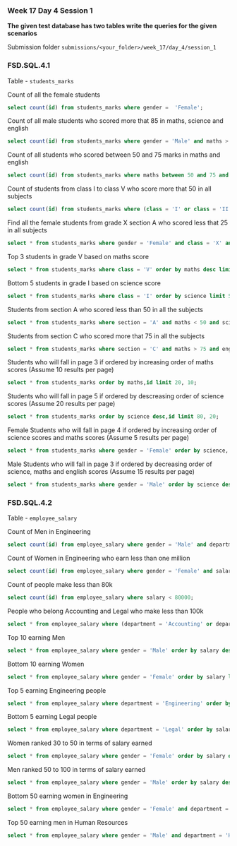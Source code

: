### Week 17 Day 4 Session 1

**The given test database has two tables write the queries for the given scenarios**

Submission folder `submissions/<your_folder>/week_17/day_4/session_1`

### FSD.SQL.4.1

Table - `students_marks`

Count of all the female students

```sql
select count(id) from students_marks where gender =  'Female';
```

Count of all male students who scored more that 85 in maths, science and english

```sql
select count(id) from students_marks where gender = 'Male' and maths > 85 and science > 85 and english > 85;
```

Count of all students who scored between 50 and 75 marks in maths and english

```sql
select count(id) from students_marks where maths between 50 and 75 and english between 50 and 75;
```

Count of students from class I to class V who score more that 50 in all subjects

```sql
select count(id) from students_marks where (class = 'I' or class = 'II' or class = 'III' or class = 'IV' or class = 'V') and (maths > 50 and science > 50 and english > 50);
```

Find all the female students from grade X  section A who scored  less that 25 in all subjects

```sql
select * from students_marks where gender = 'Female' and class = 'X' and section = 'A' and maths < 25 and english < 25 and science < 25;
```

Top 3 students in grade V based on maths score

```sql
select * from students_marks where class = 'V' order by maths desc limit 3;
```

Bottom 5 students in grade I based on science score

```sql
select * from students_marks where class = 'I' order by science limit 5;
```

Students from section A who scored less than 50 in all the subjects

```sql
select * from students_marks where section = 'A' and maths < 50 and science < 50 and english < 50;
```

Students from section C who scored more that 75 in all the subjects

```sql
select * from students_marks where section = 'C' and maths > 75 and english > 75 and science > 75;
```

Students who will fall in page 3 if ordered by increasing order of maths scores (Assume 10 results per page)

```sql
select * from students_marks order by maths,id limit 20, 10;
```

Students who will fall in page 5 if ordered by descreasing order of science scores (Assume 20 results per page)

```sql
select * from students_marks order by science desc,id limit 80, 20;
```


Female Students who will fall in page 4 if ordered by increasing order of science scores and maths scores (Assume 5 results per page)

```sql
select * from students_marks where gender = 'Female' order by science, maths, id limit 15, 5;
```

Male Students who will fall in page 3 if ordered by decreasing order of science, maths and english scores (Assume 15 results per page)

```sql
select * from students_marks where gender = 'Male' order by science desc, maths desc, english desc, id limit 30, 15;
```

### FSD.SQL.4.2

Table - `employee_salary`

Count of Men in Engineering

```sql
select count(id) from employee_salary where gender = 'Male' and department = 'Engineering';
```

Count of Women in Engineering who earn less than one million

```sql
select count(id) from employee_salary where gender = 'Female' and salary < 1000000;
```

Count of people make less than 80k

```sql
select count(id) from employee_salary where salary < 80000;
```

People who belong Accounting and Legal who make less than 100k 

```sql
select * from employee_salary where (department = 'Accounting' or department = 'Legal') and salary < 100000;
```

Top 10 earning Men

```sql
select * from employee_salary where gender = 'Male' order by salary desc limit 10;
```

Bottom 10 earning Women

```sql
select * from employee_salary where gender = 'Female' order by salary limit 10;
```

Top 5 earning Engineering people

```sql
select * from employee_salary where department = 'Engineering' order by salary desc limit 5;
```

Bottom 5 earning Legal people

```sql
select * from employee_salary where department = 'Legal' order by salary limit 5;
```

Women ranked 30 to 50 in terms of salary earned

```sql
select * from employee_salary where gender = 'Female' order by salary desc limit 29, 21;
```

Men ranked 50 to 100 in terms of salary earned

```sql
select * from employee_salary where gender = 'Male' order by salary desc limit 49, 51;
```

Bottom 50 earning women in Engineering

```sql
select * from employee_salary where gender = 'Female' and department = 'Engineering' order by salary limit 50;
```

Top 50 earning men in Human Resources

```sql
select * from employee_salary where gender = 'Male' and department = 'Human Resources' order by salary desc limit 50;
```